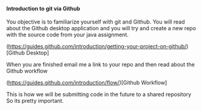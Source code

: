#### Introduction to git via Github

You objective is to familiarize yourself with git and Github. You will read about the Github desktop application and you will try and create a new repo with the source code from your java assignment.

(https://guides.github.com/introduction/getting-your-project-on-github/)[Github Desktop]

When you are finished email me a link to your repo and then read about the Github workflow

(https://guides.github.com/introduction/flow/)[Github Workflow]

This is how we will be submitting code in the future to a shared repository So its pretty important.
